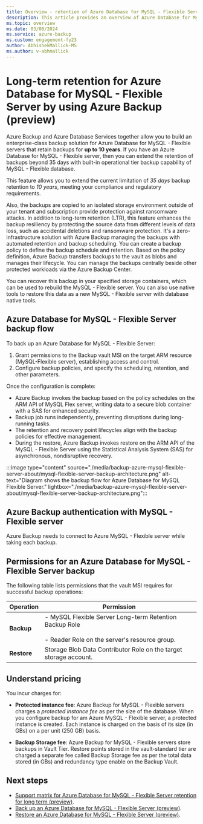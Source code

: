 ```yaml
---
title: Overview - retention of Azure Database for MySQL - Flexible Server for long term by using Azure Backup
description: This article provides an overview of Azure Database for MySQL - Flexible Server retention for long term.
ms.topic: overview
ms.date: 03/08/2024
ms.service: azure-backup
ms.custom: engagement-fy23
author: AbhishekMallick-MS
ms.author: v-abhmallick
---
```


# Long-term retention for Azure Database for MySQL - Flexible Server by using Azure Backup (preview)

Azure Backup and Azure Database Services together allow you to build an enterprise-class backup solution for Azure Database for MySQL - Flexible servers that retain backups for **up to 10 years**. If you have an Azure Database for MySQL - Flexible server, then you can extend  the retention of backups beyond 35 days with built-in operational tier backup capability of MySQL - Flexible database.

This feature allows you to extend the current limitation of *35 days* backup retention to *10 years*, meeting your compliance and regulatory requirements.

Also, the backups are copied to an isolated storage environment outside of your tenant and subscription provide protection against ransomware attacks. In addition to long-term retention (LTR), this feature enhances the backup resiliency by protecting the source data from different levels of data loss, such as accidental deletions and ransomware protection. It's a zero-infrastructure solution with Azure Backup managing the backups with automated retention and backup scheduling. You can create a backup policy to define the backup schedule and retention. Based on the policy definition, Azure Backup transfers backups to the vault as blobs and manages their lifecycle. You can manage the backups centrally beside other protected workloads via the Azure Backup Center. 

You can recover this backup in your specified storage containers, which can be used to rebuild the MySQL - Flexible server. You can also use native tools to restore this data as a new MySQL - Flexible server with database native tools. 

## Azure Database for MySQL - Flexible Server backup flow

To back up an Azure Database for MySQL - Flexible Server:

1. Grant permissions to the Backup vault MSI on the target ARM resource (MySQL-Flexible  server), establishing access and control.
2. Configure backup policies, and specify the scheduling, retention, and other parameters.

Once the configuration is complete:

- Azure Backup invokes the backup based on the policy schedules on the ARM API of MySQL Flex server, writing data to a secure blob container with a SAS for enhanced security.
- Backup job runs independently, preventing disruptions during long-running tasks.
- The retention and recovery point lifecycles align with the backup policies for effective management.
- During the restore, Azure Backup invokes restore on the ARM API of the MySQL - Flexible Server using the Statistical Analysis System (SAS) for asynchronous, nondisruptive recovery.

:::image type="content" source="./media/backup-azure-mysql-flexible-server-about/mysql-flexible-server-backup-architecture.png" alt-text="Diagram shows the backup flow for Azure Database for MySQL Flexible Server." lightbox="./media/backup-azure-mysql-flexible-server-about/mysql-flexible-server-backup-architecture.png":::

## Azure Backup authentication with MySQL - Flexible server

Azure Backup needs to connect to Azure MySQL - Flexible server while taking each backup. 

## Permissions for an Azure Database for MySQL - Flexible Server backup

The following table lists permissions that the vault MSI requires for successful backup operations:

| Operation | Permission |
| --- | --- |
| **Backup** | - MySQL Flexible Server Long-term Retention Backup Role <br><br> - Reader Role on the server's resource group. |
| **Restore** | Storage Blob Data Contributor Role on the target storage account. |

## Understand pricing

You incur charges for:

- **Protected instance fee**: Azure Backup for MySQL - Flexible servers charges a *protected instance fee* as per the size of the database. When you configure backup for am Azure MySQL - Flexible server, a protected instance is created. Each instance is charged on the basis of its size (in GBs) on a per unit (250 GB) basis. 

- **Backup Storage fee**: Azure Backup for MySQL - Flexible servers store backups in Vault Tier. Restore points stored in the vault-standard tier are charged a separate fee called Backup Storage fee as per the total data stored (in GBs) and redundancy type enable on the Backup Vault. 


## Next steps

- [Support matrix for Azure Database for MySQL - Flexible Server retention for long term (preview)](backup-azure-mysql-flexible-server-support-matrix.md).
- [Back up an Azure Database for MySQL - Flexible Server (preview)](backup-azure-mysql-flexible-server.md).
- [Restore an Azure Database for MySQL - Flexible Server (preview)](backup-azure-mysql-flexible-server-restore.md).
